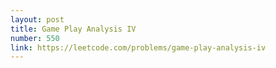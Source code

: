 ```yaml
---
layout: post
title: Game Play Analysis IV
number: 550
link: https://leetcode.com/problems/game-play-analysis-iv
---
```

